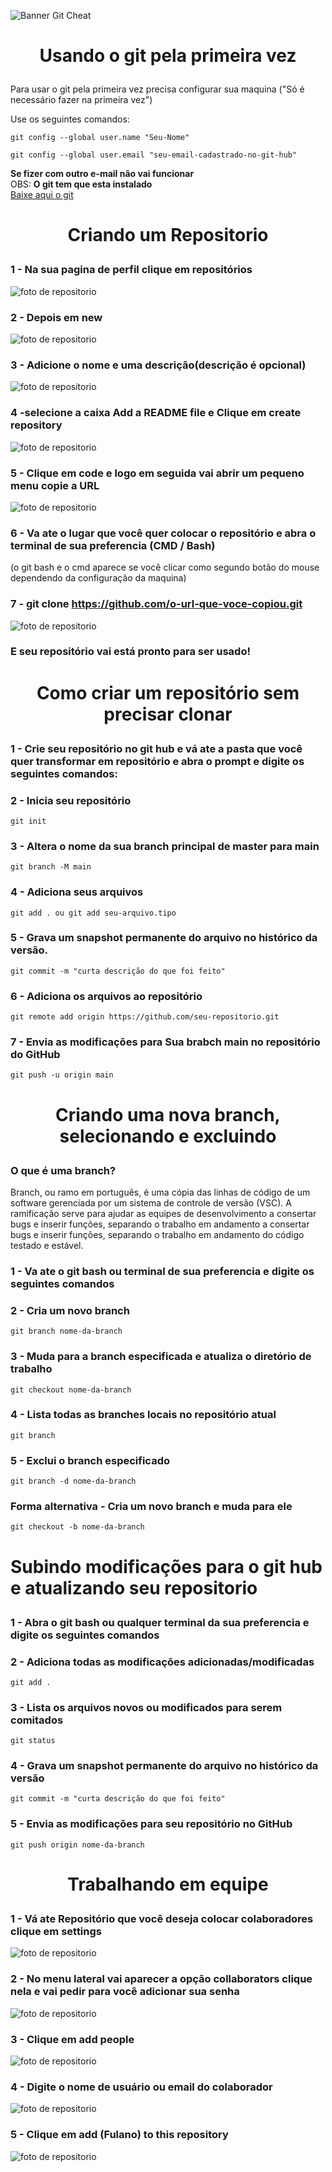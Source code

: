 ![Banner Git Cheat](https://i.imgur.com/Qj4inph.png)

# <p align="center">Usando o git pela primeira vez</p>

Para usar o git pela primeira vez precisa configurar sua maquina ("Só é necessário fazer na primeira vez")

Use os seguintes comandos:

    git config --global user.name "Seu-Nome"

    git config --global user.email "seu-email-cadastrado-no-git-hub"

**Se fizer com outro e-mail não vai funcionar**
<br>
OBS: **O git tem que esta instalado**
<br>
[Baixe aqui o git](https://git-scm.com/downloads)

# <p align="center">Criando um Repositorio </p>

### <p>1 - Na sua pagina de perfil clique em repositórios </p>

![foto de repositorio](https://i.imgur.com/KW6FMkG.png)

### <p>2 - Depois em new</p>

![foto de repositorio](https://i.imgur.com/GU8h8cM.png)

### <p>3 - Adicione o nome e uma descrição(descrição é opcional) </p>

![foto de repositorio](https://i.imgur.com/alDXOct.png)

### <p>4 -selecione a caixa Add a README file e Clique em create repository</p>

![foto de repositorio](https://i.imgur.com/EKbGYer.png)

### <p>5 - Clique em code e logo em seguida vai abrir um pequeno menu copie a URL</p>

![foto de repositorio](https://i.imgur.com/kGBDmbw.png)

### <p> 6 - Va ate o lugar que você quer colocar o repositório e abra o terminal de sua preferencia (CMD / Bash)
(o git bash e o cmd  aparece se você clicar como segundo botão do mouse dependendo da configuração da maquina)

### 7 - git clone https://github.com/o-url-que-voce-copiou.git
![foto de repositorio](https://i.imgur.com/c5VOaM2.png)
<br>
### E seu repositório vai está pronto para ser usado!</p>

# <p align="center"> Como criar um repositório sem precisar clonar</p>
### <p> 1 - Crie seu repositório no git hub e vá ate a pasta que você quer transformar em repositório e abra o prompt e digite os seguintes comandos: </p>

### 2 - Inicia seu repositório
    git init

### 3 - Altera o nome da sua branch principal de master para main
    git branch -M main

### 4 - Adiciona seus arquivos
    git add . ou git add seu-arquivo.tipo

### 5 - Grava um snapshot permanente do arquivo no histórico da versão.
    git commit -m "curta descrição do que foi feito"

### 6 - Adiciona os arquivos ao repositório
    git remote add origin https://github.com/seu-repositorio.git

### 7 - Envia as modificações para Sua brabch main no repositório do GitHub
    git push -u origin main
    
# <p align="center">Criando uma nova branch, selecionando e excluindo  </p>
### <p>O que é uma branch?</p>
<p>Branch, ou ramo em português, é uma cópia das linhas de código de um software gerenciada por um sistema de controle de versão (VSC). A ramificação serve para ajudar as equipes de desenvolvimento a consertar bugs e inserir funções, separando o trabalho em andamento a consertar bugs e inserir funções, separando o trabalho em andamento do código testado e estável.</p>

### <p>1 - Va ate o git bash ou terminal de sua preferencia e digite os seguintes comandos 
### 2 -  Cria um novo branch
    git branch nome-da-branch

### 3 - Muda para a branch especificada e atualiza o diretório de trabalho
    git checkout nome-da-branch

### 4 - Lista todas as branches locais no repositório atual
    git branch

### 5 - Exclui o branch especificado
    git branch -d nome-da-branch
    
### Forma alternativa - Cria um novo branch e muda para ele
    git checkout -b nome-da-branch

# <p>Subindo modificações para o git hub e atualizando seu repositorio<p>
### 1 - Abra o git bash ou qualquer terminal da sua preferencia e digite os seguintes comandos

### 2 - Adiciona todas as modificações adicionadas/modificadas
    git add .

### 3 - Lista os arquivos novos ou modificados para serem comitados
    git status

### 4 - Grava um snapshot permanente do arquivo no histórico da versão
    git commit -m "curta descrição do que foi feito"

### 5 - Envia as modificações para seu repositório no GitHub
    git push origin nome-da-branch
    
# <p align="center">Trabalhando em equipe</p> 
### 1 - Vá ate Repositório que você deseja colocar colaboradores clique em settings
![foto de repositorio](https://i.imgur.com/1W6FV3Y.png)

### 2 - No menu lateral vai aparecer a opção collaborators clique nela e vai pedir para você adicionar sua senha
![foto de repositorio](https://i.imgur.com/TzS0mMO.png)

### 3 - Clique em add people
![foto de repositorio](https://i.imgur.com/12gtgyl.png)
### 4 - Digite o nome de usuário ou email do colaborador 
![foto de repositorio](https://i.imgur.com/iznSodJ.png)
### 5 - Clique em add (Fulano) to this repository
![foto de repositorio](https://i.imgur.com/QeUugQk.png)




